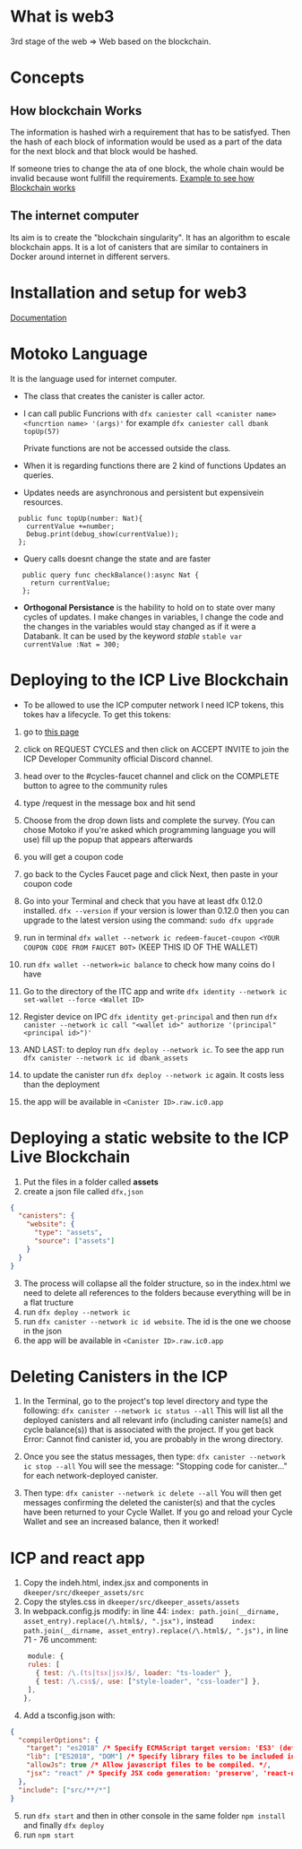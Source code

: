 # What is web3

3rd stage of the web => Web based on the blockchain.

# Concepts

## How blockchain Works

The information is hashed wirh a requirement that has to be satisfyed. Then the hash of each block of information would be used as a part of the data for the next block and that block would be hashed.

If someone tries to change the ata of one block, the whole chain would be invalid because wont fullfill the requirements.
[Example to see how Blockchain works](https://guggero.github.io/blockchain-demo/#!/blockchain)

## The internet computer

Its aim is to create the "blockchain singularity". It has an algorithm to escale blockchain apps. It is a lot of canisters that are similar to containers in Docker around internet in different servers.

# Installation and setup for web3

[Documentation](https://docs.google.com/document/d/e/2PACX-1vTNicu-xuf4EiLAehHIqgfpjAnPjzqMGT-xpZVvYaAWNyvzYK_Ceve_me4PVRIxpzH7ea5PAX9NxGwY/pub)

# Motoko Language

It is the language used for internet computer.

- The class that creates the canister is caller actor.

- I can call public Funcrions with `dfx caniester call <canister name> <funcrtion name> '(args)'` for example `dfx caniester call dbank topUp(57)`

  Private functions are not be accessed outside the class.

* When it is regarding functions there are 2 kind of functions Updates an queries.

- Updates needs are asynchronous and persistent but expensivein resources.

```Motoko
  public func topUp(number: Nat){
    currentValue +=number;
    Debug.print(debug_show(currentValue));
  };
```

- Query calls doesnt change the state and are faster

```Motoko
   public query func checkBalance():async Nat {
     return currentValue;
   };
```

- **Orthogonal Persistance** is the hability to hold on to state over many cycles of updates. I make changes in variables, I change the code and the changes in the variables would stay changed as if it were a Databank. It can be used by the keyword _stable_ `stable var currentValue :Nat = 300;`

# Deploying to the ICP Live Blockchain

- To be allowed to use the ICP computer network I need ICP tokens, this tokes hav a lifecycle. To get this tokens:

1. go to [this page](https://faucet.dfinity.org/)
2. click on REQUEST CYCLES and then click on ACCEPT INVITE to join the ICP Developer Community official Discord channel.
3. head over to the #cycles-faucet channel and click on the COMPLETE button to agree to the community rules
4. type /request in the message box and hit send
5. Choose from the drop down lists and complete the survey. (You can chose Motoko if you're asked which programming language you will use) fill up the popup that appears afterwards
6. you will get a coupon code
7. go back to the Cycles Faucet page and click Next, then paste in your coupon code
8. Go into your Terminal and check that you have at least dfx 0.12.0 installed. `dfx --version` if your version is lower than 0.12.0 then you can upgrade to the latest version using the command: `sudo dfx upgrade`
9. run in terminal `dfx wallet --network ic redeem-faucet-coupon <YOUR COUPON CODE FROM FAUCET BOT>` (KEEP THIS ID OF THE WALLET)
10. run `dfx wallet --network=ic balance` to check how many coins do I have
11. Go to the directory of the ITC app and write `dfx identity --network ic set-wallet --force <Wallet ID>`
12. Register device on IPC `dfx identity get-principal` and then run `dfx canister --network ic call "<wallet id>" authorize '(principal"<principal id>")'`

13. AND LAST: to deploy run `dfx deploy --network ic`. To see the app run `dfx canister --network ic id dbank_assets`
14. to update the canister run `dfx deploy --network ic` again. It costs less than the deployment
15. the app will be available in `<Canister ID>.raw.ic0.app`

# Deploying a static website to the ICP Live Blockchain

1. Put the files in a folder called **assets**
2. create a json file called `dfx,json`

```json
{
  "canisters": {
    "website": {
      "type": "assets",
      "source": ["assets"]
    }
  }
}
```

3. The process will collapse all the folder structure, so in the index.html we need to delete all references to the folders because everything will be in a flat tructure
4. run `dfx deploy --network ic`
5. run `dfx canister --network ic id website`. The id is the one we choose in the json
6. the app will be available in `<Canister ID>.raw.ic0.app`

# Deleting Canisters in the ICP

1. In the Terminal, go to the project's top level directory and type the following: `dfx canister --network ic status --all`
   This will list all the deployed canisters and all relevant info (including canister name(s) and cycle balance(s)) that is associated with the project. If you get back Error: Cannot find canister id, you are probably in the wrong directory.

2. Once you see the status messages, then type: `dfx canister --network ic stop --all`
   You will see the message: "Stopping code for canister..." for each network-deployed canister.

3. Then type: `dfx canister --network ic delete --all`
   You will then get messages confirming the deleted the canister(s) and that the cycles have been returned to your Cycle Wallet. If you go and reload your Cycle Wallet and see an increased balance, then it worked!

# ICP and react app

1. Copy the indeh.html, index.jsx and components in `dkeeper/src/dkeeper_assets/src`
2. Copy the styles.css in `dkeeper/src/dkeeper_assets/assets`
3. In webpack.config.js modify:
   in line 44: `index: path.join(__dirname, asset_entry).replace(/\.html$/, ".jsx"),` instead `    index: path.join(__dirname, asset_entry).replace(/\.html$/, ".js"),`
   in line 71 - 76 uncomment:
   ```javascript
    module: {
    rules: [
      { test: /\.(ts|tsx|jsx)$/, loader: "ts-loader" },
      { test: /\.css$/, use: ["style-loader", "css-loader"] },
    ],
   },
   ```
4. Add a tsconfig.json with:

```json
{
  "compilerOptions": {
    "target": "es2018" /* Specify ECMAScript target version: 'ES3' (default), 'ES5', 'ES2015', 'ES2016', 'ES2017', 'ES2018', 'ES2019' or 'ESNEXT'. */,
    "lib": ["ES2018", "DOM"] /* Specify library files to be included in the compilation. */,
    "allowJs": true /* Allow javascript files to be compiled. */,
    "jsx": "react" /* Specify JSX code generation: 'preserve', 'react-native', or 'react'. */
  },
  "include": ["src/**/*"]
}
```

5. run `dfx start` and then in other console in the same folder `npm install` and finally `dfx deploy`
6. run `npm start`
